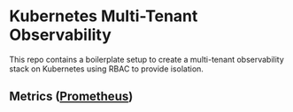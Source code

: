 # Kubernetes Multi-Tenant Observability

This repo contains a boilerplate setup to create a multi-tenant observability stack on Kubernetes using RBAC to provide isolation.

## Metrics ([Prometheus](prometheus))

